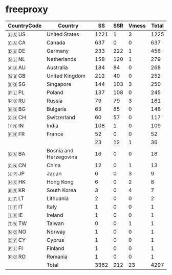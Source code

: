 # freeproxy

|CountryCode|Country|SS|SSR|Vmess|Total|
|  ----  | ----  |  ----  | ----  |  ----  | ----  |
|🇺🇸 US|United States|1221|1|3|1225|
|🇨🇦 CA|Canada|637|0|0|637|
|🇩🇪 DE|Germany|233|222|1|456|
|🇳🇱 NL|Netherlands|158|120|1|279|
|🇦🇺 AU|Australia|184|84|0|268|
|🇬🇧 GB|United Kingdom|212|40|0|252|
|🇸🇬 SG|Singapore|144|103|3|250|
|🇵🇱 PL|Poland|137|108|0|245|
|🇷🇺 RU|Russia|79|79|3|161|
|🇧🇬 BG|Bulgaria|63|85|0|148|
|🇨🇭 CH|Switzerland|60|57|0|117|
|🇮🇳 IN|India|108|1|0|109|
|🇫🇷 FR|France|52|0|0|52|
| ||23|12|1|36|
|🇧🇦 BA|Bosnia and Herzegovina|16|0|0|16|
|🇨🇳 CN|China|12|0|1|13|
|🇯🇵 JP|Japan|6|0|3|9|
|🇭🇰 HK|Hong Kong|6|0|2|8|
|🇰🇷 KR|South Korea|3|0|4|7|
|🇱🇹 LT|Lithuania|2|0|0|2|
|🇮🇹 IT|Italy|1|0|0|1|
|🇮🇪 IE|Ireland|1|0|0|1|
|🇹🇼 TW|Taiwan|0|0|1|1|
|🇳🇴 NO|Norway|1|0|0|1|
|🇨🇾 CY|Cyprus|1|0|0|1|
|🇫🇮 FI|Finland|1|0|0|1|
|🇷🇴 RO|Romania|1|0|0|1|
||Total|3362|912|23|4297|
